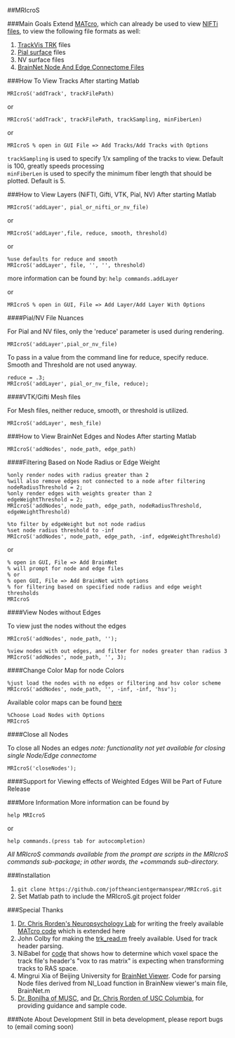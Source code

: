 ##MRIcroS

###Main Goals
Extend [MATcro](http://www.mccauslandcenter.sc.edu/CRNL/tools/surface-rendering-with-matlab), which can already be used to view [NIFTi files](http://nifti.nimh.nih.gov/nifti-1/), to view the following file formats as well:

1.  [TrackVis TRK](http://www.trackvis.org/) files
2.  [Pial surface](http://brainsuite.org/processing/surfaceextraction/pial/) files
3.  NV surface files
4.  [BrainNet Node And Edge Connectome Files](http://www.plosone.org/article/info%3Adoi%2F10.1371%2Fjournal.pone.0068910)

###How To View Tracks
After starting Matlab

	MRIcroS('addTrack', trackFilePath)
	
or  
	
	MRIcroS('addTrack', trackFilePath, trackSampling, minFiberLen)
or

	MRIcroS % open in GUI File => Add Tracks/Add Tracks with Options

`trackSampling` is used to specify 1/x sampling of the tracks to view. Default is 100, greatly speeds processing  
`minFiberLen` is used to specify the minimum fiber length that should be plotted. Default is 5.

###How to View Layers (NiFTI, Gifti, VTK, Pial, NV)
After starting Matlab

	MRIcroS('addLayer', pial_or_nifti_or_nv_file)
	
or

	MRIcroS('addLayer',file, reduce, smooth, threshold)
	
or

	%use defaults for reduce and smooth
	MRIcroS('addLayer', file, '', '', threshold)

more information can be found by: `help commands.addLayer`

or

	MRIcroS % open in GUI, File => Add Layer/Add Layer With Options
	
####Pial/NV File Nuances
	
For Pial and NV files, only the 'reduce' parameter is used during rendering.

	MRIcroS('addLayer',pial_or_nv_file)

To pass in a value from the command line for reduce, specify reduce. Smooth and Threshold are not used anyway.

	reduce = .3;
	MRIcroS('addLayer', pial_or_nv_file, reduce);

####VTK/Gifti Mesh files

For Mesh files, neither reduce, smooth, or threshold is utilized.

	MRIcroS('addLayer', mesh_file)


###How to View BrainNet Edges and Nodes
After starting Matlab

	MRIcroS('addNodes', node_path, edge_path)
	
####Filtering Based on Node Radius or Edge Weight

	%only render nodes with radius greater than 2
	%will also remove edges not connected to a node after filtering
	nodeRadiusThreshold = 2; 
	%only render edges with weights greater than 2
	edgeWeightThreshold = 2;
	MRIcroS('addNodes', node_path, edge_path, nodeRadiusThreshold, edgeWeightThreshold)
	
	%to filter by edgeWeight but not node radius
	%set node radius threshold to -inf
	MRIcroS('addNodes', node_path, edge_path, -inf, edgeWeightThreshold)
	
or

	% open in GUI, File => Add BrainNet
	% will prompt for node and edge files
	% or
	% open GUI, File => Add BrainNet with options 
	% for filtering based on specified node radius and edge weight thresholds
	MRIcroS 
	
####View Nodes without Edges
	
To view just the nodes without the edges

	MRIcroS('addNodes', node_path, '');
	
	%view nodes with out edges, and filter for nodes greater than radius 3
	MRIcroS('addNodes', node_path, '', 3); 
	
####Change Color Map for node Colors
	

	%just load the nodes with no edges or filtering and hsv color scheme
	MRIcroS('addNodes', node_path, '', -inf, -inf, 'hsv');
Available color maps can be found [here](http://www.mathworks.com/help/matlab/ref/colormap.html)

	%Choose Load Nodes with Options
	MRIcroS

####Close all Nodes
	
To close all Nodes an edges 
_note: functionality not yet available for closing single Node/Edge connectome_

	MRIcroS('closeNodes');
	
	
####Support for Viewing effects of Weighted Edges Will be Part of Future Release


###More Information
More information can be found by

	help MRIcroS

or

	help commands.(press tab for autocompletion)

_All MRIcroS commands available from the prompt are scripts in the MRIcroS commands sub-package; in other words, the +commands sub-directory._


###Installation
1.  `git clone https://github.com/joftheancientgermanspear/MRIcroS.git`
2.  Set Matlab path to include the MRIcroS.git project folder

###Special Thanks
1. [Dr. Chris Rorden's Neuropsychology Lab](http://www.mccauslandcenter.sc.edu/CRNL/tools/surface-rendering-with-matlab) for writing the freely available [MATcro code](http://www.mccauslandcenter.sc.edu/CRNL/sw/surface/MATcro.m.txt) which is extended here   
2. John Colby for making the [trk_read.m](https://github.com/johncolby/along-tract-stats/blob/master/trk_read.m) freely available. Used for track header parsing.
3. NiBabel for [code](https://github.com/nipy/nibabel/blob/master/nibabel/orientations.py) that shows how to determine which voxel space the track file's header's "vox to ras matrix" is expecting when transforming tracks to RAS space.
4. Mingrui Xia of Beijing University for [BrainNet Viewer](http://www.nitrc.org/projects/bnv/). Code for parsing Node files derived from NI_Load function in BrainNew viewer's main file, BrainNet.m
5. [Dr. Bonilha of MUSC](http://academicdepartments.musc.edu/neurosciences/neurology/research/bonilha/our_team/current.html), and [Dr. Chris Rorden of USC Columbia](http://www.mccauslandcenter.sc.edu/CRNL/team), for providing guidance and sample code.

###Note About Development
Still in beta development, please report bugs to (email coming soon)
